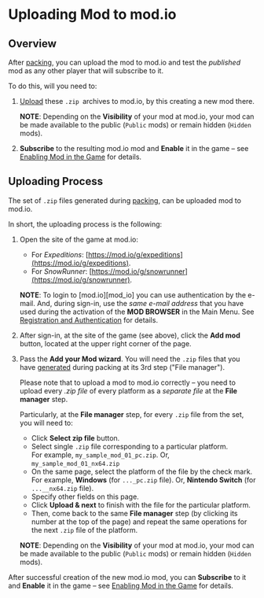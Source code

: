 # Uploading Mod to mod.io

## Overview
After [packing][step_5], you can upload the mod to mod.io and test the *published* mod as any other player that will subscribe to it. 

To do this, will you need to:

1.  [Upload](#uploading-process) these `.zip `archives to mod.io, by this creating a new mod there.
    
    **NOTE**: Depending on the **Visibility** of your mod at mod.io, your mod can be made available to the public (`Public` mods) or remain hidden (`Hidden` mods).

2.  **Subscribe** to the resulting mod.io mod and **Enable** it in the game – see [Enabling Mod in the Game][step_7] for details.


## Uploading Process
The set of `.zip` files generated during [packing][step_5], can be uploaded mod to mod.io.

In short, the uploading process is the following:

1.  Open the site of the game at mod.io:

    -   For *Expeditions*: [https://mod.io/g/expeditions](https://mod.io/g/expeditions).
    -   For *SnowRunner*: [https://mod.io/g/snowrunner](https://mod.io/g/snowrunner).

    **NOTE**: To login to [mod.io][mod_io] you can use authentication by the e-mail. And, during sign-in, use the *same e-mail address* that you have used during the activation of the **MOD BROWSER** in the Main Menu. See [Registration and Authentication][registration_and_authentication] for details. 

2.  After sign-in, at the site of the game (see above), click the **Add mod** button, located at the upper right corner of the page.

3.  Pass the **Add your Mod wizard**. You will need the `.zip` files that you have [generated][zip_files] during packing at its 3rd step ("File manager").

    Please note that to upload a mod to mod.io correctly – you need to upload every *.zip file* of every platform as a *separate file* at the **File manager** step.

    Particularly, at the **File manager** step, for every `.zip` file from the set, you will need to:

    -   Click **Select zip file** button.
    -   Select single `.zip` file corresponding to a particular platform.  
        For example, `my_sample_mod_01_pc.zip`. Or, `my_sample_mod_01_nx64.zip`
    -   On the same page, select the platform of the file by the check mark.  
        For example, **Windows** (for `..._pc.zip` file). Or, **Nintendo Switch** (for `...__nx64.zip` file).
    -   Specify other fields on this page.
    -   Click **Upload & next** to finish with the file for the particular platform.
    -   Then, come back to the same **File manager** step (by clicking its number at the top of the page) and repeat the same operations for the next `.zip` file of the platform. 
    
    **NOTE**: Depending on the **Visibility** of your mod at mod.io, your mod can be made available to the public (`Public` mods) or remain hidden (`Hidden` mods).


After successful creation of the new mod.io mod, you can **Subscribe** to it and **Enable** it in the game – see [Enabling Mod in the Game][step_7] for details.


[step_5]: ./packing_vehicle_mod.md
[zip_files]: ./packing_vehicle_mod.md#generated-files
[step_7]: ./enabling_mod_in_the_game.md
[registration_and_authentication]: ./../../../usage_and_uploading_of_mods/registration_and_authentication.md
